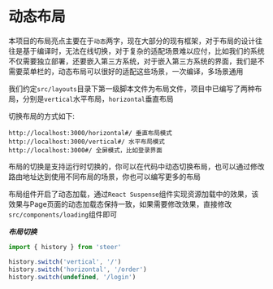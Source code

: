 # 动态布局

本项目的布局亮点主要在于`动态`两字，现在大部分的现有框架，对于布局的设计往往是基于编译时，无法在线切换，对于复杂的适配场景难以应付，比如我们的系统不仅需要独立部署，还要嵌入第三方系统，对于嵌入第三方系统的界面，我们是不需要菜单栏的，动态布局可以很好的适配这些场景，一次编译，多场景通用

我们约定`src/layouts`目录下第一级脚本文件为布局文件，项目中已编写了两种布局，分别是`vertical`水平布局，`horizontal`垂直布局

切换布局的方式如下:

```
http://localhost:3000/horizontal#/ 垂直布局模式
http://localhost:3000/vertical#/ 水平布局模式
http://localhost:3000#/ 全屏模式，比如登录界面
```

布局的切换是支持运行时切换的，你可以在代码中动态切换布局，也可以通过修改路由地址达到使用不同布局的场景，你也可以编写更多的布局

布局组件开启了动态加载，通过`React Suspense`组件实现资源加载中的效果，该效果与Page页面的动态加载态保持一致，如果需要修改效果，直接修改`src/components/loading`组件即可

***布局切换***

```js
import { history } from 'steer'

history.switch('vertical', '/')
history.switch('horizontal', '/order')
history.switch(undefined, '/login')
```

